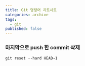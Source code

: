 ```yaml
---
title: Git 명령어 치트시트
categories: archive
tags:
  - git
published: false
---
```


### 마지막으로 push 한 commit 삭제
```
git reset --hard HEAD~1
```